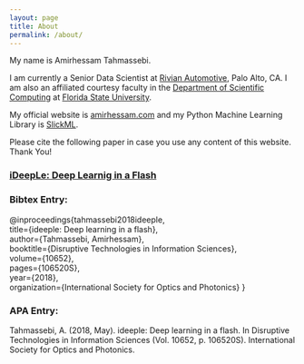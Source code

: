 ```yaml
---
layout: page
title: About
permalink: /about/
---
```


My name is Amirhessam Tahmassebi.

I am currently a Senior Data Scientist at [Rivian Automotive](https://rivian.com), Palo Alto, CA. 
I am also an affiliated courtesy faculty in the [Department of Scientific Computing](https://sc.fsu.edu) at [Florida State University](https://fsu.edu). 

My official website is [amirhessam.com](https://www.amirhessam.com) and my Python Machine Learning Library is [SlickML](https://github.com/slickml/slick-ml).



Please cite the following paper in case you use any content of this website. Thank You!

### [iDeepLe: Deep Learnig in a Flash](https://doi.org/10.1117/12.2304418)

### Bibtex Entry:


@inproceedings{tahmassebi2018ideeple, <br/>
  title={ideeple: Deep learning in a flash},<br/>
  author={Tahmassebi, Amirhessam},<br/>
  booktitle={Disruptive Technologies in Information Sciences},<br/>
  volume={10652},<br/>
  pages={106520S},<br/>
  year={2018},<br/>
  organization={International Society for Optics and Photonics}
}


### APA Entry:

Tahmassebi, A. (2018, May). ideeple: Deep learning in a flash. In Disruptive Technologies in Information Sciences (Vol. 10652, p. 106520S). International Society for Optics and Photonics.
 




